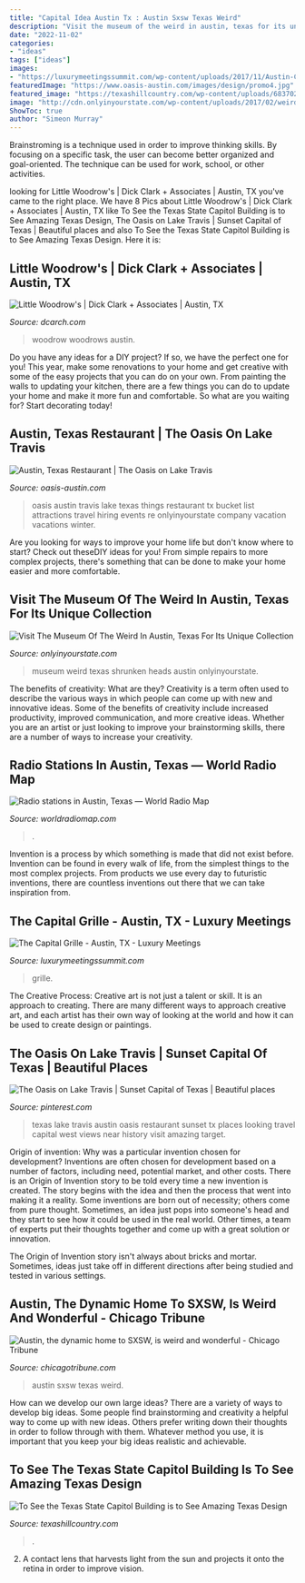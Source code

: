 ```yaml
---
title: "Capital Idea Austin Tx : Austin Sxsw Texas Weird"
description: "Visit the museum of the weird in austin, texas for its unique collection"
date: "2022-11-02"
categories:
- "ideas"
tags: ["ideas"]
images:
- "https://luxurymeetingssummit.com/wp-content/uploads/2017/11/Austin-Capital-Grille-Image-1.jpg"
featuredImage: "https://www.oasis-austin.com/images/design/promo4.jpg"
featured_image: "https://texashillcountry.com/wp-content/uploads/6837021156_2415ae463b_b.jpg"
image: "http://cdn.onlyinyourstate.com/wp-content/uploads/2017/02/weird6-700x933.jpg"
ShowToc: true
author: "Simeon Murray"
---
```



Brainstroming is a technique used in order to improve thinking skills. By focusing on a specific task, the user can become better organized and goal-oriented. The technique can be used for work, school, or other activities.

	

		
looking for Little Woodrow&#039;s | Dick Clark + Associates | Austin, TX you've came to the right place. We have 8 Pics about Little Woodrow&#039;s | Dick Clark + Associates | Austin, TX like To See the Texas State Capitol Building is to See Amazing Texas Design, The Oasis on Lake Travis | Sunset Capital of Texas | Beautiful places and also To See the Texas State Capitol Building is to See Amazing Texas Design. Here it is:
		
    
## Little Woodrow&#039;s | Dick Clark + Associates | Austin, TX

<img loading=lazy src="http://www.dcarch.com/wp-content/uploads/2016/01/woodrows-04.jpg" onerror="this.onerror=null;this.src='https://tse3.mm.bing.net/th?id=OIP.jN6CLttEhTgjf4FCS9g_WQHaE8&amp;pid=15.1';" alt="Little Woodrow&#039;s | Dick Clark + Associates | Austin, TX">

_Source: dcarch.com_

>woodrow woodrows austin. 

	

Do you have any ideas for a DIY project? If so, we have the perfect one for you! This year, make some renovations to your home and get creative with some of the easy projects that you can do on your own. From painting the walls to updating your kitchen, there are a few things you can do to update your home and make it more fun and comfortable. So what are you waiting for? Start decorating today!

    
## Austin, Texas Restaurant | The Oasis On Lake Travis

<img loading=lazy src="https://www.oasis-austin.com/images/design/promo4.jpg" onerror="this.onerror=null;this.src='https://tse4.mm.bing.net/th?id=OIP.GGfBHdm3kIKtCLNz0zNSZwHaEk&amp;pid=15.1';" alt="Austin, Texas Restaurant | The Oasis on Lake Travis">

_Source: oasis-austin.com_

>oasis austin travis lake texas things restaurant tx bucket list attractions travel hiring events re onlyinyourstate company vacation vacations winter. 

	

Are you looking for ways to improve your home life but don't know where to start? Check out theseDIY ideas for you! From simple repairs to more complex projects, there's something that can be done to make your home easier and more comfortable.

    
## Visit The Museum Of The Weird In Austin, Texas For Its Unique Collection

<img loading=lazy src="http://cdn.onlyinyourstate.com/wp-content/uploads/2017/02/weird6-700x933.jpg" onerror="this.onerror=null;this.src='https://tse2.mm.bing.net/th?id=OIP.fnbA1lFLd2TjLW4L8EaVgAHaJ3&amp;pid=15.1';" alt="Visit The Museum Of The Weird In Austin, Texas For Its Unique Collection">

_Source: onlyinyourstate.com_

>museum weird texas shrunken heads austin onlyinyourstate. 

	

The benefits of creativity: What are they?
Creativity is a term often used to describe the various ways in which people can come up with new and innovative ideas. Some of the benefits of creativity include increased productivity, improved communication, and more creative ideas. Whether you are an artist or just looking to improve your brainstorming skills, there are a number of ways to increase your creativity.

    
## Radio Stations In Austin, Texas — World Radio Map

<img loading=lazy src="https://worldradiomap.com/us-tx/austin_img/westlakehills_06.jpg" onerror="this.onerror=null;this.src='https://tse1.mm.bing.net/th?id=OIP.hgxzxMz0GdA6z5Kt1yXJMQHaE6&amp;pid=15.1';" alt="Radio stations in Austin, Texas — World Radio Map">

_Source: worldradiomap.com_

>. 

	

Invention is a process by which something is made that did not exist before. Invention can be found in every walk of life, from the simplest things to the most complex projects. From products we use every day to futuristic inventions, there are countless inventions out there that we can take inspiration from.

    
## The Capital Grille - Austin, TX - Luxury Meetings

<img loading=lazy src="https://luxurymeetingssummit.com/wp-content/uploads/2017/11/Austin-Capital-Grille-Image-1.jpg" onerror="this.onerror=null;this.src='https://tse2.mm.bing.net/th?id=OIP.MpwAoI0mAqJ2n0snqvR7lQHaDO&amp;pid=15.1';" alt="The Capital Grille - Austin, TX - Luxury Meetings">

_Source: luxurymeetingssummit.com_

>grille. 

	

The Creative Process:
Creative art is not just a talent or skill. It is an approach to creating. There are many different ways to approach creative art, and each artist has their own way of looking at the world and how it can be used to create design or paintings.

    
## The Oasis On Lake Travis | Sunset Capital Of Texas | Beautiful Places

<img loading=lazy src="https://i.pinimg.com/originals/e5/9b/7a/e59b7a868fad45ddeb03e84850e08c75.jpg" onerror="this.onerror=null;this.src='https://tse2.mm.bing.net/th?id=OIP.J5FgExSnMZTT3SUu07ajOQHaJ6&amp;pid=15.1';" alt="The Oasis on Lake Travis | Sunset Capital of Texas | Beautiful places">

_Source: pinterest.com_

>texas lake travis austin oasis restaurant sunset tx places looking travel capital west views near history visit amazing target. 

	

Origin of invention: Why was a particular invention chosen for development?
Inventions are often chosen for development based on a number of factors, including need, potential market, and other costs. There is an Origin of Invention story to be told every time a new invention is created. The story begins with the idea and then the process that went into making it a reality. 
Some inventions are born out of necessity; others come from pure thought. Sometimes, an idea just pops into someone's head and they start to see how it could be used in the real world. Other times, a team of experts put their thoughts together and come up with a great solution or innovation. 

The Origin of Invention story isn't always about bricks and mortar. Sometimes, ideas just take off in different directions after being studied and tested in various settings.

    
## Austin, The Dynamic Home To SXSW, Is Weird And Wonderful - Chicago Tribune

<img loading=lazy src="https://www.trbimg.com/img-58a4e074/turbine/sc-weird-austin-texas-sxsw-travel-0228-20170215" onerror="this.onerror=null;this.src='https://tse2.mm.bing.net/th?id=OIP.kmNG9L7VhY1M--zRDbYHuQHaFj&amp;pid=15.1';" alt="Austin, the dynamic home to SXSW, is weird and wonderful - Chicago Tribune">

_Source: chicagotribune.com_

>austin sxsw texas weird. 

	

How can we develop our own large ideas?
There are a variety of ways to develop big ideas. Some people find brainstorming and creativity a helpful way to come up with new ideas. Others prefer writing down their thoughts in order to follow through with them. Whatever method you use, it is important that you keep your big ideas realistic and achievable.

    
## To See The Texas State Capitol Building Is To See Amazing Texas Design

<img loading=lazy src="https://texashillcountry.com/wp-content/uploads/6837021156_2415ae463b_b.jpg" onerror="this.onerror=null;this.src='https://tse3.mm.bing.net/th?id=OIP.-Ov1pwS1XEYxnumlKFBxTwHaE7&amp;pid=15.1';" alt="To See the Texas State Capitol Building is to See Amazing Texas Design">

_Source: texashillcountry.com_

>. 

	

2. A contact lens that harvests light from the sun and projects it onto the retina in order to improve vision.

